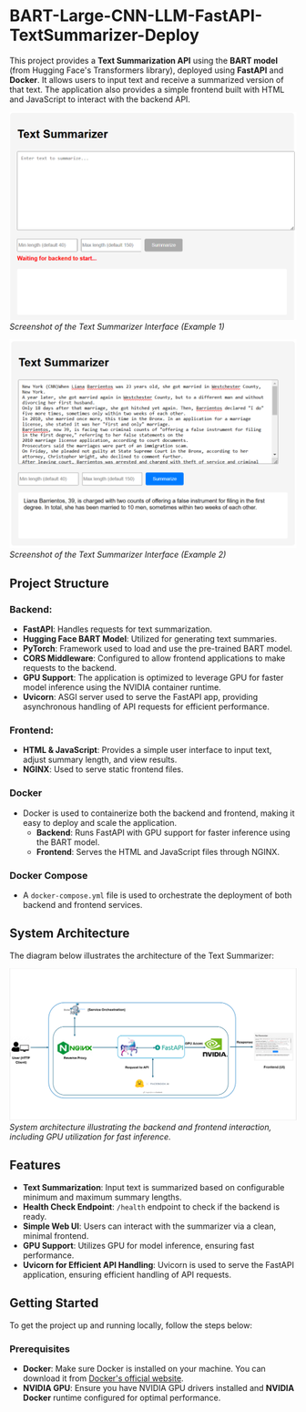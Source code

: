 # **BART-Large-CNN-LLM-FastAPI-TextSummarizer-Deploy**

This project provides a **Text Summarization API** using the **BART model** (from Hugging Face's Transformers library), deployed using **FastAPI** and **Docker**. It allows users to input text and receive a summarized version of that text. The application also provides a simple frontend built with HTML and JavaScript to interact with the backend API.

![UI Screenshot 1](https://github.com/AzzedineNed/BART-Large-CNN-LLM-FastAPI-TextSummarizer-Deploy/blob/master/screenshots/UI1.PNG)  
*Screenshot of the Text Summarizer Interface (Example 1)*

![UI Screenshot 2](https://github.com/AzzedineNed/BART-Large-CNN-LLM-FastAPI-TextSummarizer-Deploy/blob/master/screenshots/UI2.PNG)  
*Screenshot of the Text Summarizer Interface (Example 2)*

## **Project Structure**

### **Backend:**
- **FastAPI**: Handles requests for text summarization.
- **Hugging Face BART Model**: Utilized for generating text summaries.
- **PyTorch**: Framework used to load and use the pre-trained BART model.
- **CORS Middleware**: Configured to allow frontend applications to make requests to the backend.
- **GPU Support**: The application is optimized to leverage GPU for faster model inference using the NVIDIA container runtime.
- **Uvicorn**: ASGI server used to serve the FastAPI app, providing asynchronous handling of API requests for efficient performance.

### **Frontend:**
- **HTML & JavaScript**: Provides a simple user interface to input text, adjust summary length, and view results.
- **NGINX**: Used to serve static frontend files.

### **Docker**
- Docker is used to containerize both the backend and frontend, making it easy to deploy and scale the application.
  - **Backend**: Runs FastAPI with GPU support for faster inference using the BART model.
  - **Frontend**: Serves the HTML and JavaScript files through NGINX.

### **Docker Compose**
- A `docker-compose.yml` file is used to orchestrate the deployment of both backend and frontend services.

## **System Architecture**
The diagram below illustrates the architecture of the Text Summarizer:

![System Architecture Diagram](https://github.com/AzzedineNed/BART-Large-CNN-LLM-FastAPI-TextSummarizer-Deploy/blob/master/screenshots/Diagram.PNG)  
*System architecture illustrating the backend and frontend interaction, including GPU utilization for fast inference.*

## **Features**
- **Text Summarization**: Input text is summarized based on configurable minimum and maximum summary lengths.
- **Health Check Endpoint**: `/health` endpoint to check if the backend is ready.
- **Simple Web UI**: Users can interact with the summarizer via a clean, minimal frontend.
- **GPU Support**: Utilizes GPU for model inference, ensuring fast performance.
- **Uvicorn for Efficient API Handling**: Uvicorn is used to serve the FastAPI application, ensuring efficient handling of API requests.

## **Getting Started**

To get the project up and running locally, follow the steps below:

### **Prerequisites**
- **Docker**: Make sure Docker is installed on your machine. You can download it from [Docker's official website](https://www.docker.com/products/docker-desktop).
- **NVIDIA GPU**: Ensure you have NVIDIA GPU drivers installed and **NVIDIA Docker** runtime configured for optimal performance.


